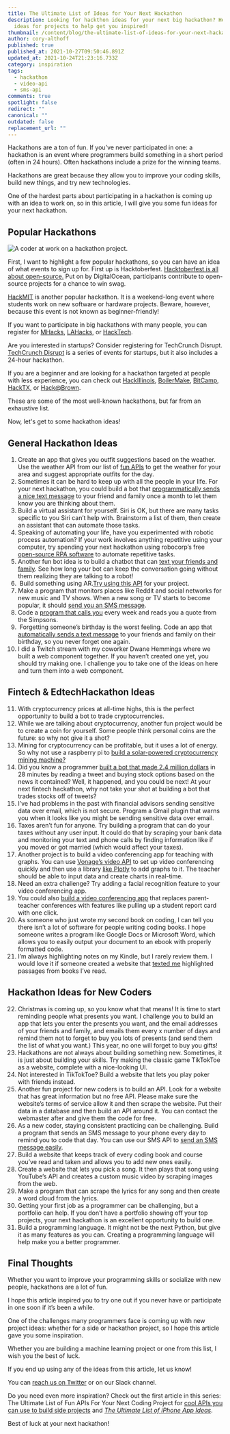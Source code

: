 ```yaml
---
title: The Ultimate List of Ideas for Your Next Hackathon
description: Looking for hackthon ideas for your next big hackathon? Here are 31
  ideas for projects to help get you inspired!
thumbnail: /content/blog/the-ultimate-list-of-ideas-for-your-next-hackathon/hackathon_1200x600.png
author: cory-althoff
published: true
published_at: 2021-10-27T09:50:46.891Z
updated_at: 2021-10-24T21:23:16.733Z
category: inspiration
tags:
  - hackathon
  - video-api
  - sms-api
comments: true
spotlight: false
redirect: ""
canonical: ""
outdated: false
replacement_url: ""
---
```

Hackathons are a ton of fun. If you’ve never participated in one: a hackathon is an event where programmers build something in a short period (often in 24 hours). Often hackathons include a prize for the winning teams. 

Hackathons are great because they allow you to improve your coding skills, build new things, and try new technologies. 

One of the hardest parts about participating in a hackathon is coming up with an idea to work on, so in this article, I will give you some fun ideas for your next hackathon. 

## Popular Hackathons

![A coder at work on a hackathon project. ](https://lh3.googleusercontent.com/J6SRYXQB416r82J_FKbsNbM_XERnqc-LQtuWd-2peOrfGQ8sIgcYfofTkqW3VI4Cqn-t9dht3nxTd_GGzPaLcAu_erTep-2NWC_QGoQxEjmSDyTzm3bLnQIkjcu9u3IlzK-KE4Zf=s1600)

First, I want to highlight a few popular hackathons, so you can have an idea of what events to sign up for. First up is Hacktoberfest. [Hacktoberfest is all about open-source.](https://hacktoberfest.digitalocean.com/resources) Put on by DigitalOcean, participants contribute to open-source projects for a chance to win swag. 

[HackMIT](https://hackmit.org/#about) is another popular hackathon. It is a weekend-long event where students work on new software or hardware projects. Beware, however, because this event is not known as beginner-friendly! 

If you want to participate in big hackathons with many people, you can register for [MHacks](https://mhacks.org/), [LAHacks](https://lahacks.com/home), or [HackTech](https://hacktech.app/#faq).

Are you interested in startups? Consider registering for TechCrunch Disrupt. [TechCrunch Disrupt](https://techcrunch.com/events) is a series of events for startups, but it also includes a 24-hour hackathon. 

If you are a beginner and are looking for a hackathon targeted at people with less experience, you can check out [HackIllinois](https://www.hackillinois.org/), [BoilerMake](https://boilermake.org/about), [BitCamp](https://bit.camp/#faq), [HackTX](https://hacktx.com/), or [Hack@Brown](https://2021.hackatbrown.org/). 

These are some of the most well-known hackathons, but far from an exhaustive list. 

Now, let's get to some hackathon ideas!

## General Hackathon Ideas

1. Create an app that gives you outfit suggestions based on the weather. Use the weather API from our list of [fun APIs](https://learn.vonage.com/blog/2021/03/15/the-ultimate-list-of-fun-apis-for-your-next-coding-project/) to get the weather for your area and suggest appropriate outfits for the day. 
2. Sometimes it can be hard to keep up with all the people in your life. For your next hackathon, you could build a bot that [programmatically sends a nice text message](https://www.vonage.com/communications-apis/sms/) to your friend and family once a month to let them know you are thinking about them. 
3. Build a virtual assistant for yourself. Siri is OK, but there are many tasks specific to you Siri can’t help with. Brainstorm a list of them, then create an assistant that can automate those tasks. 
4. Speaking of automating your life, have you experimented with robotic process automation? If your work involves anything repetitive using your computer, try spending your next hackathon using robocorp’s free [open-source RPA software](https://robocorp.com/docs/) [](https://robocorp.com/) to automate repetitive tasks. 
5. Another fun bot idea is to build a chatbot that can [text your friends and family](https://www.vonage.com/communications-apis/sms/). See how long your bot can keep the conversation going without them realizing they are talking to a robot!
6.  Build something using AR.[Try using this API](https://modelviewer.dev/) for your project. 
7. Make a program that monitors places like Reddit and social networks for new music and TV shows. When a new song or TV starts to become popular, it should [send you an SMS message](https://www.vonage.com/communications-apis/sms/). 
8. Code a [program that calls you](https://www.vonage.com/communications-apis/voice/) every week and reads you a quote from the Simpsons.
9.  Forgetting someone’s birthday is the worst feeling. Code an app that [automatically sends a text message](https://www.vonage.com/communications-apis/sms/) to your friends and family on their birthday, so you never forget one again. 
10. I did a Twitch stream with my coworker Dwane Hemmings where we built a web component together. If you haven’t created one yet, you should try making one. I challenge you to take one of the ideas on here and turn them into a web component. 

## Fintech & EdtechHackathon Ideas

11. With cryptocurrency prices at all-time highs, this is the perfect opportunity to build a bot to trade cryptocurrencies. 
12. While we are talking about cryptocurrency, another fun project would be to create a coin for yourself. Some people think personal coins are the future: so why not give it a shot?
13. Mining for cryptocurrency can be profitable, but it uses a lot of energy. So why not use a raspberry pi to [build a solar-powered cryptocurrency mining machine?](https://www.hackster.io/rob-lauer/solar-powered-crypto-mining-with-raspberry-pi-64adee) 
14. Did you know a programmer [built a bot that made 2.4 million dollars](https://slate.com/business/2015/04/bot-makes-2-4-million-reading-the-web-meet-the-guy-it-cost-a-fortune.html) in 28 minutes by reading a tweet and buying stock options based on the news it contained? Well, it happened, and you could be next! At your next fintech hackathon, why not take your shot at building a bot that trades stocks off of tweets? 
15. I’ve had problems in the past with financial advisors sending sensitive data over email, which is not secure. Program a Gmail plugin that warns you when it looks like you might be sending sensitive data over email.   
16. Taxes aren’t fun for anyone. Try building a program that can do your taxes without any user input. It could do that by scraping your bank data and monitoring your text and phone calls by finding information like if you moved or got married (which would affect your taxes).   
17. Another project is to build a video conferencing app for teaching with graphs. You can use [Vonage’s video API](https://tokbox.com/developer/guides/basics/) to set up video conferencing quickly and then use a library [like Plotly](https://plotly.com/javascript/) to add graphs to it. The teacher should be able to input data and create charts in real-time. 
18. Need an extra challenge? Try adding a facial recognition feature to your video conferencing app. 
19. You could also [build a video conferencing app](https://tokbox.com/developer/guides/basics/) that replaces parent-teacher conferences with features like pulling up a student report card with one click. 
20. As someone who just wrote my second book on coding, I can tell you there isn’t a lot of software for people writing coding books. I hope someone writes a program like Google Docs or Microsoft Word, which allows you to easily output your document to an ebook with properly formatted code.
21. I’m always highlighting notes on my Kindle, but I rarely review them. I would love it if someone created a website that [texted me](https://www.vonage.com/communications-apis/sms/) highlighted passages from books I’ve read. 

## Hackathon Ideas for New Coders

22. Christmas is coming up, so you know what that means! It is time to start reminding people what presents you want. I challenge you to build an app that lets you enter the presents you want, and the email addresses of your friends and family, and emails them every x number of days and remind them not to forget to buy you lots of presents (and send them the list of what you want.) This year, no one will forget to buy you gifts!
23. Hackathons are not always about building something new. Sometimes, it is just about building your skills. Try making the classic game TikTokToe as a website, complete with a nice-looking UI. 
24. Not interested in TikTokToe? Build a website that lets you play poker with friends instead. 
25. Another fun project for new coders is to build an API. Look for a website that has great information but no free API. Please make sure the website’s terms of service allow it and then scrape the website. Put their data in a database and then build an API around it. You can contact the webmaster after and give them the code for free. 
26. As a new coder, staying consistent practicing can be challenging. Build a program that sends an SMS message to your phone every day to remind you to code that day. You can use our SMS API to [send an SMS message easily](https://www.vonage.com/communications-apis/sms/). 
27. Build a website that keeps track of every coding book and course you’ve read and taken and allows you to add new ones easily.  
28. Create a website that lets you pick a song. It then plays that song using YouTube’s API and creates a custom music video by scraping images from the web. 
29. Make a program that can scrape the lyrics for any song and then create a word cloud from the lyrics. 
30. Getting your first job as a programmer can be challenging, but a portfolio can help. If you don’t have a portfolio showing off your top projects, your next hackathon is an excellent opportunity to build one. 
31. Build a programming language. It might not be the next Python, but give it as many features as you can. Creating a programming language will help make you a better programmer. 

## Final Thoughts

Whether you want to improve your programming skills or socialize with new people, hackathons are a lot of fun. 

I hope this article inspired you to try one out if you never have or participate in one soon if it’s been a while. 

One of the challenges many programmers face is coming up with new project ideas: whether for a side or hackathon project, so I hope this article gave you some inspiration. 

Whether you are building a machine learning project or one from this list, I wish you the best of luck.

If you end up using any of the ideas from this article, let us know!

You can [reach us on Twitter](https://twitter.com/VonageDev) or on our Slack channel. 

Do you need even more inspiration? Check out the first article in this series: The Ultimate List of Fun APIs For Your Next Coding Project for [cool APIs you can use to build side projects](https://learn.vonage.com/blog/2021/03/15/the-ultimate-list-of-fun-apis-for-your-next-coding-project/) and *[The Ultimate List of iPhone App Ideas](https://learn.vonage.com/blog/2022/02/18/the-ultimate-list-of-iphone-app-ideas/)*. 

Best of luck at your next hackathon!